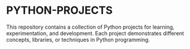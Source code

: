 # PYTHON-PROJECTS
This repository contains a collection of Python projects for learning, experimentation, and development. Each project demonstrates different concepts, libraries, or techniques in Python programming.
